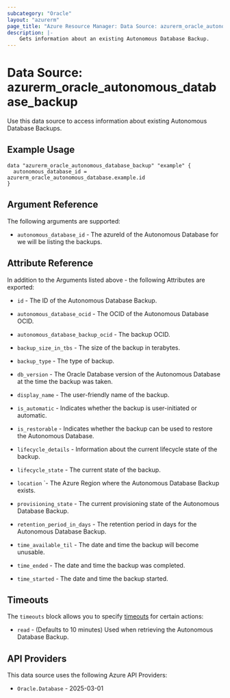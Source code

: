 ```yaml
---
subcategory: "Oracle"
layout: "azurerm"
page_title: "Azure Resource Manager: Data Source: azurerm_oracle_autonomous_database_backup"
description: |-
    Gets information about an existing Autonomous Database Backup.
---
```


# Data Source: azurerm_oracle_autonomous_database_backup

Use this data source to access information about existing Autonomous Database Backups.

## Example Usage

```hcl
data "azurerm_oracle_autonomous_database_backup" "example" {
  autonomous_database_id = azurerm_oracle_autonomous_database.example.id
}

```

## Argument Reference

The following arguments are supported:

* `autonomous_database_id` - The azureId of the Autonomous Database for we will be listing the backups.

## Attribute Reference

In addition to the Arguments listed above - the following Attributes are exported:

* `id` - The ID of the Autonomous Database Backup.

* `autonomous_database_ocid` - The OCID of the Autonomous Database OCID.

* `autonomous_database_backup_ocid` - The backup OCID.

* `backup_size_in_tbs` - The size of the backup in terabytes.

* `backup_type` - The type of backup.

* `db_version` - The Oracle Database version of the Autonomous Database at the time the backup was taken.

* `display_name` - The user-friendly name of the backup.

* `is_automatic` - Indicates whether the backup is user-initiated or automatic.

* `is_restorable` - Indicates whether the backup can be used to restore the Autonomous Database.

* `lifecycle_details` - Information about the current lifecycle state of the backup.

* `lifecycle_state` - The current state of the backup.

* `location` `- The Azure Region where the Autonomous Database Backup exists.

* `provisioning_state` - The current provisioning state of the Autonomous Database Backup.

* `retention_period_in_days` - The retention period in days for the Autonomous Database Backup.

* `time_available_til` - The date and time the backup will become unusable.

* `time_ended` - The date and time the backup was completed.

* `time_started` - The date and time the backup started.

## Timeouts

The `timeouts` block allows you to specify [timeouts](https://developer.hashicorp.com/terraform/language/resources/configure#define-operation-timeouts) for certain actions:

* `read` - (Defaults to 10 minutes) Used when retrieving the Autonomous Database Backup.

## API Providers
<!-- This section is generated, changes will be overwritten -->
This data source uses the following Azure API Providers:

* `Oracle.Database` - 2025-03-01
